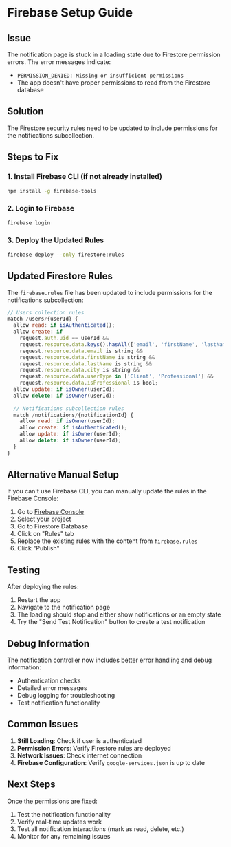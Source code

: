 # Firebase Setup Guide

## Issue
The notification page is stuck in a loading state due to Firestore permission errors. The error messages indicate:
- `PERMISSION_DENIED: Missing or insufficient permissions`
- The app doesn't have proper permissions to read from the Firestore database

## Solution
The Firestore security rules need to be updated to include permissions for the notifications subcollection.

## Steps to Fix

### 1. Install Firebase CLI (if not already installed)
```bash
npm install -g firebase-tools
```

### 2. Login to Firebase
```bash
firebase login
```

### 3. Deploy the Updated Rules
```bash
firebase deploy --only firestore:rules
```

## Updated Firestore Rules

The `firebase.rules` file has been updated to include permissions for the notifications subcollection:

```javascript
// Users collection rules
match /users/{userId} {
  allow read: if isAuthenticated();
  allow create: if 
    request.auth.uid == userId &&
    request.resource.data.keys().hasAll(['email', 'firstName', 'lastName', 'city', 'userType', 'isProfessional']) &&
    request.resource.data.email is string &&
    request.resource.data.firstName is string &&
    request.resource.data.lastName is string &&
    request.resource.data.city is string &&
    request.resource.data.userType in ['Client', 'Professional'] &&
    request.resource.data.isProfessional is bool;
  allow update: if isOwner(userId);
  allow delete: if isOwner(userId);
  
  // Notifications subcollection rules
  match /notifications/{notificationId} {
    allow read: if isOwner(userId);
    allow create: if isAuthenticated();
    allow update: if isOwner(userId);
    allow delete: if isOwner(userId);
  }
}
```

## Alternative Manual Setup

If you can't use Firebase CLI, you can manually update the rules in the Firebase Console:

1. Go to [Firebase Console](https://console.firebase.google.com/)
2. Select your project
3. Go to Firestore Database
4. Click on "Rules" tab
5. Replace the existing rules with the content from `firebase.rules`
6. Click "Publish"

## Testing

After deploying the rules:

1. Restart the app
2. Navigate to the notification page
3. The loading should stop and either show notifications or an empty state
4. Try the "Send Test Notification" button to create a test notification

## Debug Information

The notification controller now includes better error handling and debug information:

- Authentication checks
- Detailed error messages
- Debug logging for troubleshooting
- Test notification functionality

## Common Issues

1. **Still Loading**: Check if user is authenticated
2. **Permission Errors**: Verify Firestore rules are deployed
3. **Network Issues**: Check internet connection
4. **Firebase Configuration**: Verify `google-services.json` is up to date

## Next Steps

Once the permissions are fixed:
1. Test the notification functionality
2. Verify real-time updates work
3. Test all notification interactions (mark as read, delete, etc.)
4. Monitor for any remaining issues 